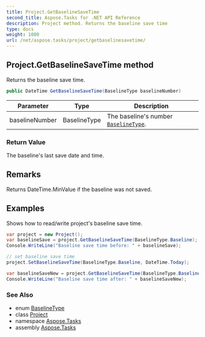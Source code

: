 ```yaml
---
title: Project.GetBaselineSaveTime
second_title: Aspose.Tasks for .NET API Reference
description: Project method. Returns the baseline save time
type: docs
weight: 1080
url: /net/aspose.tasks/project/getbaselinesavetime/
---
```

## Project.GetBaselineSaveTime method

Returns the baseline save time.

```csharp
public DateTime GetBaselineSaveTime(BaselineType baselineNumber)
```

| Parameter | Type | Description |
| --- | --- | --- |
| baselineNumber | BaselineType | The baseline's number [`BaselineType`](../../baselinetype/). |

### Return Value

The baseline's last save date and time.

## Remarks

Returns DateTime.MinValue if the baseline was not saved.

## Examples

Shows how to read/write project's baseline save time.

```csharp
var project = new Project();
var baselineSave = project.GetBaselineSaveTime(BaselineType.Baseline);
Console.WriteLine("Baseline save time before: " + baselineSave);

// set baseline save time
project.SetBaselineSaveTime(BaselineType.Baseline, DateTime.Today);

var baselineSaveNew = project.GetBaselineSaveTime(BaselineType.Baseline);
Console.WriteLine("Baseline save time after: " + baselineSaveNew);
```

### See Also

* enum [BaselineType](../../baselinetype/)
* class [Project](../)
* namespace [Aspose.Tasks](../../project/)
* assembly [Aspose.Tasks](../../../)


